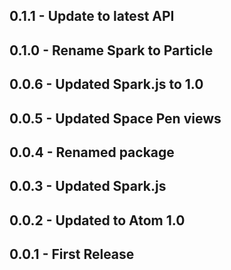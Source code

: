 ## 0.1.1 - Update to latest API
## 0.1.0 - Rename Spark to Particle
## 0.0.6 - Updated Spark.js to 1.0
## 0.0.5 - Updated Space Pen views
## 0.0.4 - Renamed package
## 0.0.3 - Updated Spark.js
## 0.0.2 - Updated to Atom 1.0
## 0.0.1 - First Release
